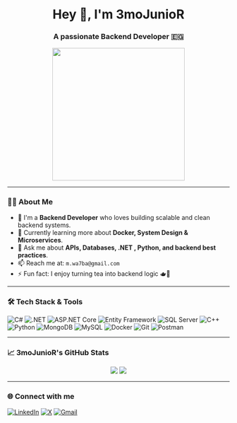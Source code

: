 <h1 align="center">Hey 👋, I'm 3moJunioR </h1>
<h3 align="center">A passionate Backend Developer 🇪🇬</h3>

<p align="center">
  <img src="https://media.giphy.com/media/qgQUggAC3Pfv687qPC/giphy.gif" width="300" />
</p>

---

### 👨‍💻 About Me

- 🔧 I'm a **Backend Developer** who loves building scalable and clean backend systems.
- 🌱 Currently learning more about **Docker, System Design & Microservices**.
- 💬 Ask me about **APIs, Databases, .NET , Python, and backend best practices**.
- 📫 Reach me at: `m.wa7ba@gmail.com`
- ⚡ Fun fact: I enjoy turning tea into backend logic 🫖🍵

---

### 🛠️ Tech Stack & Tools

![C#](https://img.shields.io/badge/-CSharp-239120?style=flat&logo=c-sharp&logoColor=white)
![.NET](https://img.shields.io/badge/-.NET-512BD4?style=flat&logo=dotnet&logoColor=white)
![ASP.NET Core](https://img.shields.io/badge/-ASP.NET_Core-512BD4?style=flat&logo=dotnet&logoColor=white)
![Entity Framework](https://img.shields.io/badge/-Entity_Framework-6DB33F?style=flat&logo=nuget&logoColor=white)
![SQL Server](https://img.shields.io/badge/-SQL_Server-CC2927?style=flat&logo=microsoft-sql-server&logoColor=white)
![C++](https://img.shields.io/badge/-C++-00599C?style=flat&logo=c%2B%2B&logoColor=white)
![Python](https://img.shields.io/badge/-Python-3776AB?style=flat&logo=python&logoColor=white)
![MongoDB](https://img.shields.io/badge/-MongoDB-4EA94B?style=flat&logo=mongodb&logoColor=white)
![MySQL](https://img.shields.io/badge/-MySQL-00758F?style=flat&logo=mysql&logoColor=white)
![Docker](https://img.shields.io/badge/-Docker-2496ED?style=flat&logo=docker&logoColor=white)
![Git](https://img.shields.io/badge/-Git-F05032?style=flat&logo=git&logoColor=white)
![Postman](https://img.shields.io/badge/-Postman-FF6C37?style=flat&logo=postman&logoColor=white)

---

### 📈 3moJunioR's GitHub Stats

<p align="center">
  <img src="https://github-readme-stats.vercel.app/api?username=3moJunior&show_icons=true&theme=tokyonight&cache_seconds=1800" />
<img src="https://github-readme-stats.vercel.app/api/top-langs/?username=3moJunior&layout=compact&theme=tokyonight&cache_seconds=1800" />
</p>

---

### 🌐 Connect with me

[![LinkedIn](https://img.shields.io/badge/-LinkedIn-0A66C2?style=flat&logo=linkedin&logoColor=white)](https://www.linkedin.com/in/mohamedwahba22)
[![X](https://img.shields.io/badge/-3moJunior-1DA1F2?style=flat&logo=x&logoColor=black)](https://x.com/3moJunior)
[![Gmail](https://img.shields.io/badge/-m.wa7ba@gmail.com-D14836?style=flat&logo=gmail&logoColor=white)](mailto:m.wa7ba@gmail.com)
